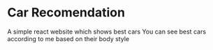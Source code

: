 # Car Recomendation
A simple react website which shows best cars
You can see best cars according to me based on their body style

